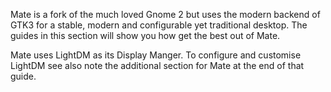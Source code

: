 Mate is a fork of the much loved Gnome 2 but uses the modern backend of GTK3 for a stable, modern and configurable yet traditional desktop. The guides in this section will show you how get the best out of Mate.

Mate uses LightDM as its Display Manger. To configure and customise LightDM see  also note the additional section for Mate at the end of that guide.